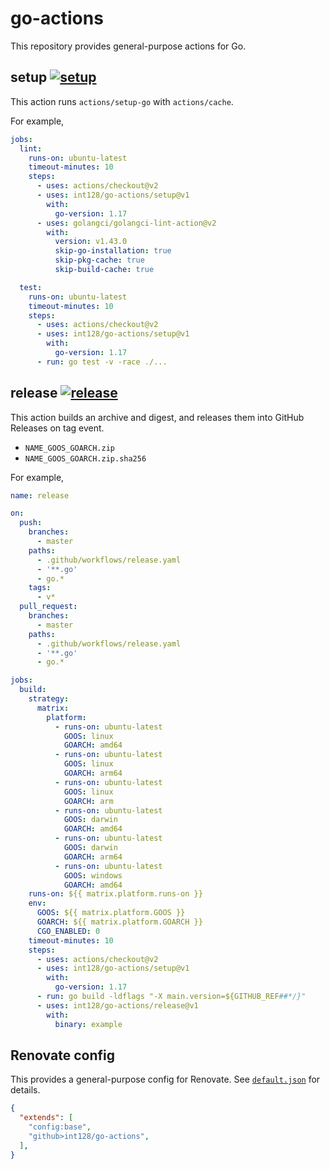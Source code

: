 # go-actions

This repository provides general-purpose actions for Go.


## setup [![setup](https://github.com/int128/go-actions/actions/workflows/setup.yaml/badge.svg)](https://github.com/int128/go-actions/actions/workflows/setup.yaml)

This action runs `actions/setup-go` with `actions/cache`.

For example,

```yaml
jobs:
  lint:
    runs-on: ubuntu-latest
    timeout-minutes: 10
    steps:
      - uses: actions/checkout@v2
      - uses: int128/go-actions/setup@v1
        with:
          go-version: 1.17
      - uses: golangci/golangci-lint-action@v2
        with:
          version: v1.43.0
          skip-go-installation: true
          skip-pkg-cache: true
          skip-build-cache: true

  test:
    runs-on: ubuntu-latest
    timeout-minutes: 10
    steps:
      - uses: actions/checkout@v2
      - uses: int128/go-actions/setup@v1
        with:
          go-version: 1.17
      - run: go test -v -race ./...
```


## release [![release](https://github.com/int128/go-actions/actions/workflows/release.yaml/badge.svg)](https://github.com/int128/go-actions/actions/workflows/release.yaml)

This action builds an archive and digest, and releases them into GitHub Releases on tag event.

- `NAME_GOOS_GOARCH.zip`
- `NAME_GOOS_GOARCH.zip.sha256`

For example,

```yaml
name: release

on:
  push:
    branches:
      - master
    paths:
      - .github/workflows/release.yaml
      - '**.go'
      - go.*
    tags:
      - v*
  pull_request:
    branches:
      - master
    paths:
      - .github/workflows/release.yaml
      - '**.go'
      - go.*

jobs:
  build:
    strategy:
      matrix:
        platform:
          - runs-on: ubuntu-latest
            GOOS: linux
            GOARCH: amd64
          - runs-on: ubuntu-latest
            GOOS: linux
            GOARCH: arm64
          - runs-on: ubuntu-latest
            GOOS: linux
            GOARCH: arm
          - runs-on: ubuntu-latest
            GOOS: darwin
            GOARCH: amd64
          - runs-on: ubuntu-latest
            GOOS: darwin
            GOARCH: arm64
          - runs-on: ubuntu-latest
            GOOS: windows
            GOARCH: amd64
    runs-on: ${{ matrix.platform.runs-on }}
    env:
      GOOS: ${{ matrix.platform.GOOS }}
      GOARCH: ${{ matrix.platform.GOARCH }}
      CGO_ENABLED: 0
    timeout-minutes: 10
    steps:
      - uses: actions/checkout@v2
      - uses: int128/go-actions/setup@v1
        with:
          go-version: 1.17
      - run: go build -ldflags "-X main.version=${GITHUB_REF##*/}"
      - uses: int128/go-actions/release@v1
        with:
          binary: example
```


## Renovate config

This provides a general-purpose config for Renovate.
See [`default.json`](default.json) for details.

```json
{
  "extends": [
    "config:base",
    "github>int128/go-actions",
  ],
}
```
